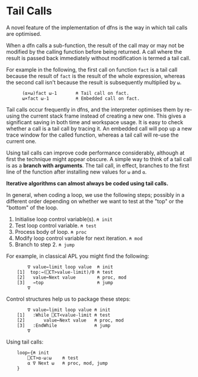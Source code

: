 # Tail Calls

A novel feature of the implementation of dfns is the way in which tail calls are optimised.

When a dfn calls a sub-function, the result of the call may or may not be modified by the calling function before being returned. A call where the result is passed back immediately without modification is termed a tail call.

For example in the following, the first call on function `fact` is a tail call because the result of  `fact` is the result of the whole expression, whereas the second call isn't because the result is subsequently multiplied by `⍵`.
```apl
      (⍺×⍵)fact ⍵-1       ⍝ Tail call on fact.
      ⍵×fact ⍵-1          ⍝ Embedded call on fact.
```

Tail calls occur frequently in dfns, and the interpreter optimises them by re-using the current stack frame instead of creating a new one. This gives a significant saving in both time and workspace usage. It is easy to check whether a call is a tail call by tracing it. An embedded call will pop up a new trace window for the called function, whereas a tail call will re-use the current one.

Using tail calls can improve code performance considerably, although at first the technique might appear obscure. A simple way to think of a tail call is as a **branch with arguments**. The tail call, in effect, branches to the first line of the function after installing new values for `⍵` and `⍺`.

**Iterative algorithms can almost always be coded using tail calls.**

In general, when coding a loop, we use the following steps; possibly in a different order depending on whether we want to test at the "top" or the "bottom" of the loop.

1. Initialise loop control variable(s). `⍝ init`
2. Test loop control variable. `⍝ test`
3. Process body of loop. `⍝ proc`
4. Modify loop control variable for next iteration. `⍝ mod`
5. Branch to step 2. `⍝ jump`

For example, in classical APL you might find the following:
```apl
        ∇ value←limit loop value  ⍝ init
    [1]  top:→(⎕CT>value-limit)/0 ⍝ test
    [2]   value←Next value        ⍝ proc, mod
    [3]   →top                    ⍝ jump
        ∇
```

Control structures help us to package these steps:
```apl
        ∇ value←limit loop value ⍝ init
    [1]   :While ⎕CT<value-limit ⍝ test
    [2]       value←Next value   ⍝ proc, mod
    [3]   :EndWhile              ⍝ jump
        ∇
```

Using tail calls:
```apl
    loop←{⍝ init
        ⎕CT>⍺-⍵:⍵    ⍝ test
        ⍺ ∇ Next ⍵   ⍝ proc, mod, jump
    }
```
